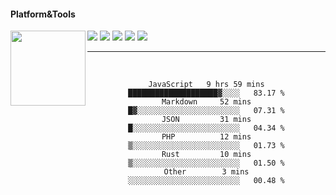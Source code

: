 #### Platform&Tools

[![](https://img.shields.io/badge/-NPM-cb3837?style=flat-square&logo=npm&logoColor=white)](https://npmjs.com/)
[![](https://img.shields.io/badge/PHP-777BB4?style=flat-square&logo=php&logoColor=white)](https://nodejs.org/)
[![](https://img.shields.io/badge/Julia-9558B2?style=flat-square&logo=julia&logoColor=white)](https://nodejs.org/)
<img src="https://avatars.githubusercontent.com/u/31664438?v=4" width="120" align="left">
[![](https://img.shields.io/badge/-Node.js-43853d?style=flat-square&logo=node.js&logoColor=ffffff)](https://nodejs.org/)
[![](https://img.shields.io/badge/Visual_Studio_Code-0078D4?style=flat-square&logo=visual%20studio%20code&logoColor=white)](https://nodejs.org/)

<center>

               
                       
                                             
_______

&nbsp;&nbsp;     &nbsp;&nbsp;    &nbsp;&nbsp;   &nbsp;&nbsp;
 
<!--START_SECTION:waka-->

```text
JavaScript   9 hrs 59 mins   ████████████████████▓░░░░   83.17 %
Markdown     52 mins         █▓░░░░░░░░░░░░░░░░░░░░░░░   07.31 %
JSON         31 mins         █░░░░░░░░░░░░░░░░░░░░░░░░   04.34 %
PHP          12 mins         ▒░░░░░░░░░░░░░░░░░░░░░░░░   01.73 %
Rust         10 mins         ▒░░░░░░░░░░░░░░░░░░░░░░░░   01.50 %
Other        3 mins          ░░░░░░░░░░░░░░░░░░░░░░░░░   00.48 %
```

<!--END_SECTION:waka-->
